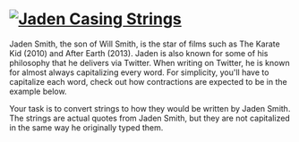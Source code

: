 # [![Jaden Casing Strings](https://www.codewars.com/kata/5390bac347d09b7da40006f6)](https://www.codewars.com/kata/5390bac347d09b7da40006f6)


Jaden Smith, the son of Will Smith, is the star of films such as The Karate Kid (2010) and After Earth (2013). Jaden is also known for some of his philosophy that he delivers via Twitter. When writing on Twitter, he is known for almost always capitalizing every word. For simplicity, you'll have to capitalize each word, check out how contractions are expected to be in the example below.

Your task is to convert strings to how they would be written by Jaden Smith. The strings are actual quotes from Jaden Smith, but they are not capitalized in the same way he originally typed them.